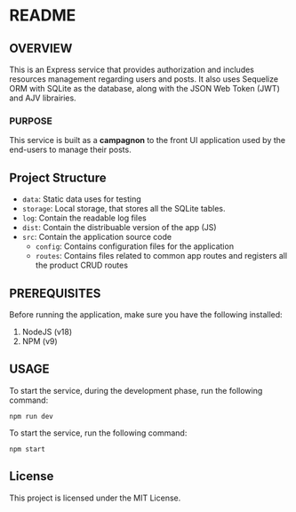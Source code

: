 # README

## OVERVIEW

This is an Express service that provides authorization and includes resources management regarding users and posts.
It also uses Sequelize ORM with SQLite as the database, along with the JSON Web Token (JWT) and AJV librairies.

### PURPOSE

This service is built as a **campagnon** to the front UI application used by the end-users to manage their posts.

## Project Structure

- `data`: Static data uses for testing
- `storage`: Local storage, that stores all the SQLite tables.
- `log`: Contain the readable log files
- `dist`: Contain the distribuable version of the app (JS)
- `src`: Contain the application source code
  - `config`: Contains configuration files for the application
  - `routes`: Contains files related to common app routes and registers all the product CRUD routes

## PREREQUISITES

Before running the application, make sure you have the following installed:

1. NodeJS (v18)
2. NPM (v9)

## USAGE

To start the service, during the development phase, run the following command:

```shell
npm run dev
```

To start the service, run the following command:

```shell
npm start
```

## License

This project is licensed under the MIT License.
